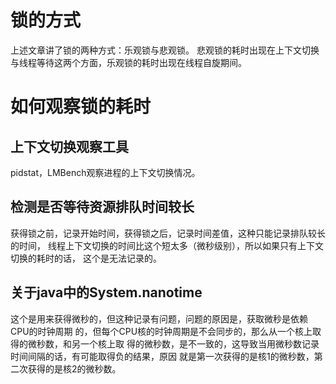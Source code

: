 # 锁的方式
上述文章讲了锁的两种方式：乐观锁与悲观锁。
悲观锁的耗时出现在上下文切换与线程等待这两个方面，乐观锁的耗时出现在线程自旋期间。
# 如何观察锁的耗时
## 上下文切换观察工具
pidstat，LMBench观察进程的上下文切换情况。
## 检测是否等待资源排队时间较长
获得锁之前，记录开始时间，获得锁之后，记录时间差值，这种只能记录排队较长的时间，
线程上下文切换的时间比这个短太多（微秒级别），所以如果只有上下文切换的耗时的话，
这个是无法记录的。
## 关于java中的System.nanotime
这个是用来获得微秒的，但这种记录有问题，问题的原因是，获取微秒是依赖CPU的时钟周期
的，但每个CPU核的时钟周期是不会同步的，那么从一个核上取得的微秒数，和另一个核上取
得的微秒数，是不一致的，这导致当用微秒数记录时间间隔的话，有可能取得负的结果，原因
就是第一次获得的是核1的微秒数，第二次获得的是核2的微秒数。